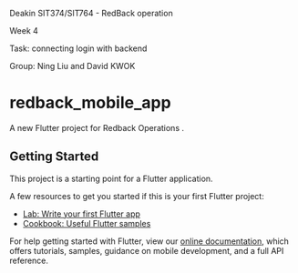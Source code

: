 Deakin SIT374/SIT764 - RedBack operation

Week 4

Task: connecting login with backend

Group: Ning Liu and David KWOK

# redback_mobile_app

A new Flutter project for Redback Operations .

## Getting Started

This project is a starting point for a Flutter application.

A few resources to get you started if this is your first Flutter project:

- [Lab: Write your first Flutter app](https://flutter.dev/docs/get-started/codelab)
- [Cookbook: Useful Flutter samples](https://flutter.dev/docs/cookbook)

For help getting started with Flutter, view our
[online documentation](https://flutter.dev/docs), which offers tutorials,
samples, guidance on mobile development, and a full API reference.
